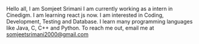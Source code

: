 Hello all, I am Somjeet Srimani
I am currently working as a intern in Cinedigm.
I am learning react js now.
I am interested in Coding, Development, Testing and Database. I learn many programming languages like Java, C, C++ and Python.
To reach me out, email me at somjeetsrimani2000@gmail.com
